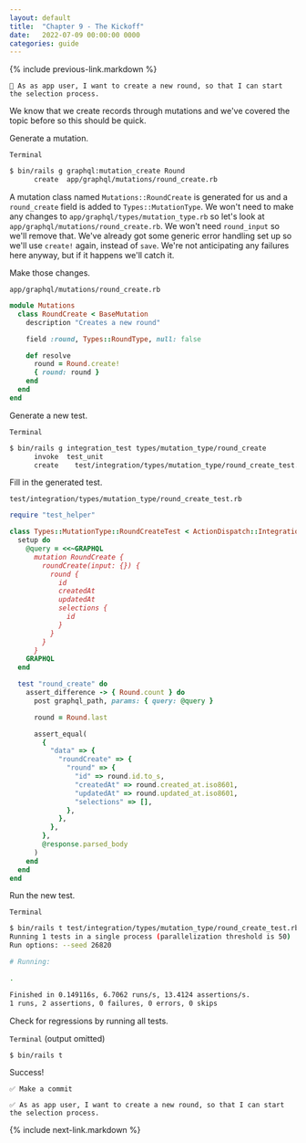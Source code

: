 ```yaml
---
layout: default
title:  "Chapter 9 - The Kickoff"
date:   2022-07-09 00:00:00 0000
categories: guide
---
```


{% include previous-link.markdown %}

```
📝 As as app user, I want to create a new round, so that I can start the selection process.
```

We know that we create records through mutations and we've covered the topic before so this should be quick.

Generate a mutation.

`Terminal`

```bash
$ bin/rails g graphql:mutation_create Round
      create  app/graphql/mutations/round_create.rb
```

A mutation class named `Mutations::RoundCreate` is generated for us and a `round_create` field is added to `Types::MutationType`. We won't need to make any changes to `app/graphql/types/mutation_type.rb` so let's look at `app/graphql/mutations/round_create.rb`. We won't need `round_input` so we'll remove that. We've already got some generic error handling set up so we'll use `create!` again, instead of `save`. We're not anticipating any failures here anyway, but if it happens we'll catch it.

Make those changes.

`app/graphql/mutations/round_create.rb`

```ruby
module Mutations
  class RoundCreate < BaseMutation
    description "Creates a new round"

    field :round, Types::RoundType, null: false

    def resolve
      round = Round.create!
      { round: round }
    end
  end
end
```

Generate a new test.

`Terminal`

```bash
$ bin/rails g integration_test types/mutation_type/round_create
      invoke  test_unit
      create    test/integration/types/mutation_type/round_create_test.rb
```

Fill in the generated test.

`test/integration/types/mutation_type/round_create_test.rb`

```ruby
require "test_helper"

class Types::MutationType::RoundCreateTest < ActionDispatch::IntegrationTest
  setup do
    @query = <<~GRAPHQL
      mutation RoundCreate {
        roundCreate(input: {}) {
          round {
            id
            createdAt
            updatedAt
            selections {
              id
            }
          }
        }
      }
    GRAPHQL
  end

  test "round_create" do
    assert_difference -> { Round.count } do
      post graphql_path, params: { query: @query }

      round = Round.last

      assert_equal(
        {
          "data" => {
            "roundCreate" => {
              "round" => {
                "id" => round.id.to_s,
                "createdAt" => round.created_at.iso8601,
                "updatedAt" => round.updated_at.iso8601,
                "selections" => [],
              },
            },
          },
        },
        @response.parsed_body
      )
    end
  end
end
```

Run the new test.

`Terminal`

```bash
$ bin/rails t test/integration/types/mutation_type/round_create_test.rb
Running 1 tests in a single process (parallelization threshold is 50)
Run options: --seed 26820

# Running:

.

Finished in 0.149116s, 6.7062 runs/s, 13.4124 assertions/s.
1 runs, 2 assertions, 0 failures, 0 errors, 0 skips
```

Check for regressions by running all tests.

`Terminal` (output omitted)

```bash
$ bin/rails t
```

Success!

```
✅ Make a commit
```

```
✅ As as app user, I want to create a new round, so that I can start the selection process.
```

{% include next-link.markdown %}

